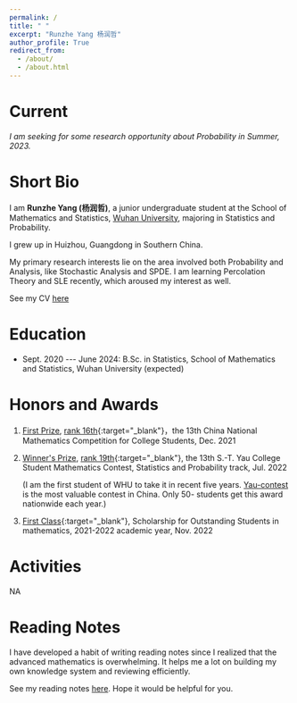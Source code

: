 ```yaml
---
permalink: /
title: " "
excerpt: "Runzhe Yang 杨润哲"
author_profile: True
redirect_from: 
  - /about/
  - /about.html
---
```


Current
===

*I am seeking for some research opportunity about Probability in Summer, 2023.*


Short Bio
===

I am **Runzhe Yang (杨润哲)**, a junior undergraduate student at the School of Mathematics and Statistics, [Wuhan University](https://en.whu.edu.cn/), majoring in Statistics and Probability.

I grew up in Huizhou, Guangdong in Southern China.

My primary research interests lie on the area involved both Probability and Analysis, like Stochastic Analysis and SPDE. I am learning Percolation Theory and SLE recently, which aroused my interest as well.

See my CV [here]()

Education
===

* Sept. 2020 --- June 2024: B.Sc. in Statistics, School of Mathematics and Statistics, Wuhan University (expected)

Honors and Awards
===

1. [First Prize](../files/awards/CMC.jpg), [rank 16th](../files/awards/cmcrank.pdf){:target="_blank"}，the 13th China National Mathematics Competition for College Students, Dec. 2021
2. [Winner's Prize](../files/awards/Yau-contest.jpg), [rank 19th](http://yau-contest.com/uploads/file/20220804/20220804000607_65581.pdf){:target="_blank"}, the 13th S.-T. Yau College Student Mathematics Contest, Statistics and Probability track, Jul. 2022

    (I am the first student of WHU to take it in recent five years. [Yau-contest](http://www.yau-contest.com/) is the most valuable contest in China. Only 50- students     get this award nationwide each year.)

3. [First Class](http://maths.whu.edu.cn/info/1197/18654.htm){:target="_blank"}, Scholarship for Outstanding Students in mathematics, 2021-2022 academic year, Nov. 2022

Activities
===
NA


Reading Notes
===

I have developed a habit of writing reading notes since I realized that the advanced mathematics is overwhelming. It helps me a lot on building my own knowledge system and reviewing efficiently.

See my reading notes [here](/readingnotes/). Hope it would be helpful for you.
